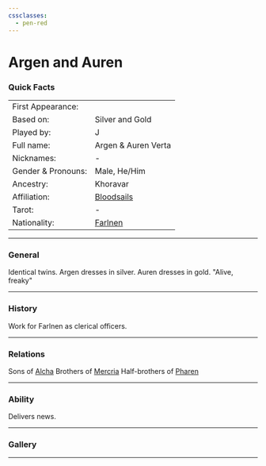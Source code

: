 ```yaml
---
cssclasses:
  - pen-red
---
```

# Argen and Auren
### Quick Facts

|                    |                                                |
| ------------------ | ---------------------------------------------- |
| First Appearance:  |                                                |
| Based on:          | Silver and Gold                                |
| Played by:         | J                                              |
| Full name:         | Argen & Auren Verta                            |
| Nicknames:         | -                                              |
| Gender & Pronouns: | Male, He/Him                                   |
| Ancestry:          | Khoravar                                       |
| Affiliation:       | [Bloodsails](../../-Groups/Bloodsails.md)      |
| Tarot:             | -                                              |
| Nationality:       | [Farlnen](../../-Locations--Planes/Farlnen.md) |
***
### General
Identical twins. Argen dresses in silver. Auren dresses in gold.
"Alive, freaky"

***
### History
Work for Farlnen as clerical officers.

***
### Relations
Sons of [Alcha](Alcha.md)
Brothers of [Mercria](Mercria.md)
Half-brothers of [Pharen](../-Player/Pharen.md)

***
### Ability
Delivers news.

***
### Gallery

***
